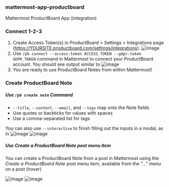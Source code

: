 ### mattermost-app-productboard
Mattermost ProductBoard App (integration)

### Connect 1-2-3
1. Create Access Token(s) in ProductBoard > Settings > Integrations page (https://YOURSITE.productboard.com/settings/integrations). ![image](https://user-images.githubusercontent.com/1187448/115971445-5aae8500-a4fd-11eb-817c-dea57b17fce2.png)
2. Use `/pb connect --access-token ACCESS_TOKEN --gdpr-token GDPR_TOKEN` command in Mattermost to connect your ProductBoard account. You should see output similar to ![image](https://user-images.githubusercontent.com/1187448/115971551-e32d2580-a4fd-11eb-986e-176c49f65216.png)
3. You are ready to use ProductBoard Notes from within Mattermost!

### Create ProductBoard Note

##### Use `/pb create note` Command
- `--title`, `--content`, `--email`, and `--tags` map onto the Note fields
- Use quotes or backticks for values with spaces
- Use a comma-separated list for tags

You can also use `--interactive` to finish filling out the inputs in a modal, as in
![image](https://user-images.githubusercontent.com/1187448/115971897-18d30e00-a500-11eb-89f1-03c43ce9e860.png)
![image](https://user-images.githubusercontent.com/1187448/115971921-3607dc80-a500-11eb-8251-09de451bcb3e.png)


##### Use Create a ProductBoard Note post menu item

You can create a ProductBoard Note from a post in Mattermost using the _Create a ProductBoard Note_ post menu item, available from the "..." menu on a post (hover)

![image](https://user-images.githubusercontent.com/1187448/115971856-c7c31a00-a4ff-11eb-830b-29e39fe02c39.png)
![image](https://user-images.githubusercontent.com/1187448/115971886-f8a34f00-a4ff-11eb-85c8-7bdb5e1cee0f.png)

